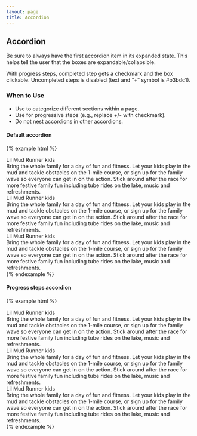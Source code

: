 ```yaml
---
layout: page
title: Accordion
---
```


## Accordion

Be sure to always have the first accordion item in its expanded state. This helps tell the user that the boxes are expandable/collapsible.

With progress steps, completed step gets a checkmark and the box clickable. Uncompleted steps is disabled (text and “+” symbol is #b3bdc1).

### When to Use

 - Use to categorize different sections within a page.
 - Use for progressive steps (e.g., replace +/- with checkmark).
 - Do not nest accordions in other accordions.

#### Default accordion

{% example html %}
<div class="accordion-group">
  <div class="accordion accordion--show">
    <div class="accordion__header">
      <div class="accordion__header-text">
        Lil Mud Runner kids
      </div>
      <div class="accordion__header-icon">
        <i class="icon-subtract"></i>
      </div>
    </div>
    <div class="accordion__body-container">
      <div class="accordion__body">
        Bring the whole family for a day of fun and fitness. Let your kids play in the mud and tackle obstacles on the 1-mile course, or sign up for the family wave so everyone can get in on the action. Stick around after the race for more festive family fun including tube rides on the lake, music and refreshments.
      </div>
    </div>
  </div>
  <div class="accordion">
    <div class="accordion__header">
      <div class="accordion__header-text">
        Lil Mud Runner kids
      </div>
      <div class="accordion__header-icon">
        <i class="icon-plus"></i>
      </div>
    </div>
    <div class="accordion__body-container">
      <div class="accordion__body">
        Bring the whole family for a day of fun and fitness. Let your kids play in the mud and tackle obstacles on the 1-mile course, or sign up for the family wave so everyone can get in on the action. Stick around after the race for more festive family fun including tube rides on the lake, music and refreshments.
      </div>
    </div>
  </div>
  <div class="accordion">
    <div class="accordion__header">
      <div class="accordion__header-text">
        Lil Mud Runner kids
      </div>
      <div class="accordion__header-icon">
        <i class="icon-plus"></i>
      </div>
    </div>
    <div class="accordion__body-container">
      <div class="accordion__body">
        Bring the whole family for a day of fun and fitness. Let your kids play in the mud and tackle obstacles on the 1-mile course, or sign up for the family wave so everyone can get in on the action. Stick around after the race for more festive family fun including tube rides on the lake, music and refreshments.
      </div>
    </div>
  </div>
</div>
{% endexample %}

#### Progress steps accordion

{% example html %}
<div class="accordion-group">
  <div class="accordion accordion--completed">
    <div class="accordion__header">
      <div class="accordion__header-text">
        Lil Mud Runner kids
      </div>
      <div class="accordion__header-icon">
        <i class="icon-completed"></i>
      </div>
    </div>
    <div class="accordion__body-container">
      <div class="accordion__body">
        Bring the whole family for a day of fun and fitness. Let your kids play in the mud and tackle obstacles on the 1-mile course, or sign up for the family wave so everyone can get in on the action. Stick around after the race for more festive family fun including tube rides on the lake, music and refreshments.
      </div>
    </div>
  </div>
  <div class="accordion accordion--show">
    <div class="accordion__header">
      <div class="accordion__header-text">
        Lil Mud Runner kids
      </div>
      <div class="accordion__header-icon">
        <i class="icon-subtract"></i>
      </div>
    </div>
    <div class="accordion__body-container">
      <div class="accordion__body">
        Bring the whole family for a day of fun and fitness. Let your kids play in the mud and tackle obstacles on the 1-mile course, or sign up for the family wave so everyone can get in on the action. Stick around after the race for more festive family fun including tube rides on the lake, music and refreshments.
      </div>
    </div>
  </div>
  <div class="accordion accordion--disabled">
    <div class="accordion__header">
      <div class="accordion__header-text">
        Lil Mud Runner kids
      </div>
      <div class="accordion__header-icon">
        <i class="icon-plus"></i>
      </div>
    </div>
    <div class="accordion__body-container">
      <div class="accordion__body">
        Bring the whole family for a day of fun and fitness. Let your kids play in the mud and tackle obstacles on the 1-mile course, or sign up for the family wave so everyone can get in on the action. Stick around after the race for more festive family fun including tube rides on the lake, music and refreshments.
      </div>
    </div>
  </div>
</div>
{% endexample %}

